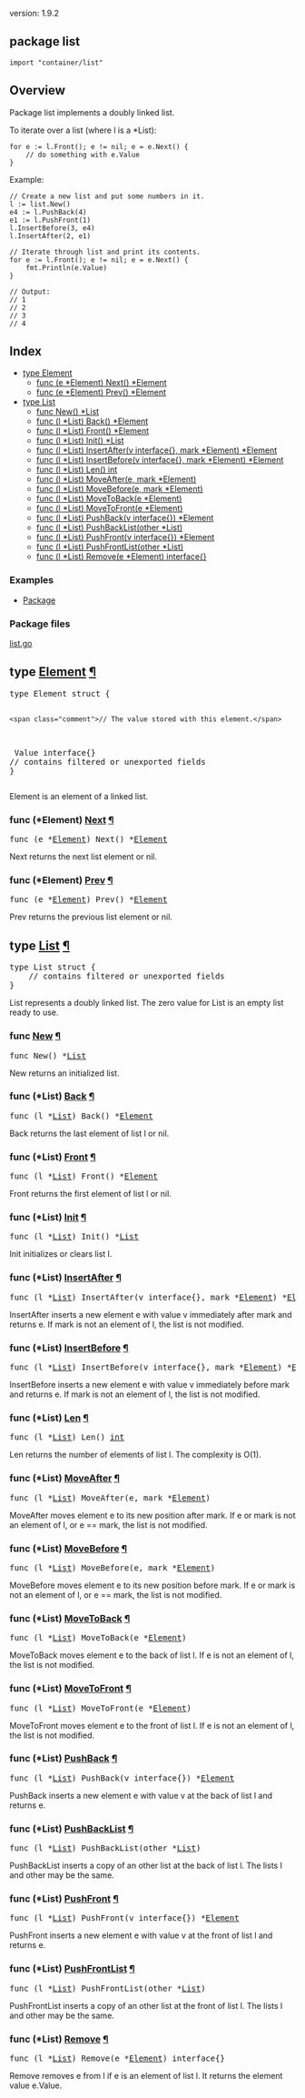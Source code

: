 version: 1.9.2
## package list

  `import "container/list"`

## Overview

Package list implements a doubly linked list.

To iterate over a list (where l is a *List):

    for e := l.Front(); e != nil; e = e.Next() {
    	// do something with e.Value
    }

<a id="example"></a>
Example:

    // Create a new list and put some numbers in it.
    l := list.New()
    e4 := l.PushBack(4)
    e1 := l.PushFront(1)
    l.InsertBefore(3, e4)
    l.InsertAfter(2, e1)

    // Iterate through list and print its contents.
    for e := l.Front(); e != nil; e = e.Next() {
        fmt.Println(e.Value)
    }

    // Output:
    // 1
    // 2
    // 3
    // 4

## Index

- [type Element](#Element)
  - [func (e *Element) Next() *Element](#Element.Next)
  - [func (e *Element) Prev() *Element](#Element.Prev)
- [type List](#List)
  - [func New() *List](#New)
  - [func (l *List) Back() *Element](#List.Back)
  - [func (l *List) Front() *Element](#List.Front)
  - [func (l *List) Init() *List](#List.Init)
  - [func (l *List) InsertAfter(v interface{}, mark *Element) *Element](#List.InsertAfter)
  - [func (l *List) InsertBefore(v interface{}, mark *Element) *Element](#List.InsertBefore)
  - [func (l *List) Len() int](#List.Len)
  - [func (l *List) MoveAfter(e, mark *Element)](#List.MoveAfter)
  - [func (l *List) MoveBefore(e, mark *Element)](#List.MoveBefore)
  - [func (l *List) MoveToBack(e *Element)](#List.MoveToBack)
  - [func (l *List) MoveToFront(e *Element)](#List.MoveToFront)
  - [func (l *List) PushBack(v interface{}) *Element](#List.PushBack)
  - [func (l *List) PushBackList(other *List)](#List.PushBackList)
  - [func (l *List) PushFront(v interface{}) *Element](#List.PushFront)
  - [func (l *List) PushFrontList(other *List)](#List.PushFrontList)
  - [func (l *List) Remove(e *Element) interface{}](#List.Remove)

### Examples

- [Package](#example)

### Package files
 [list.go](//github.com/golang/go/blob/2ea7d3461bb41d0ae12b56ee52d43314bcdb97f9/src/container/list/list.go)

<h2 id="Element">type <a href="//github.com/golang/go/blob/2ea7d3461bb41d0ae12b56ee52d43314bcdb97f9/src/container/list/list.go#L5">Element</a>
    <a href="#Element">¶</a></h2>
<pre>type Element struct {

    <span class="comment">// The value stored with this element.</span>
<span id="Element.Value"></span>    Value interface{}
    <span class="comment">// contains filtered or unexported fields</span>
}</pre>

Element is an element of a linked list.

<h3 id="Element.Next">func (*Element) <a href="//github.com/golang/go/blob/2ea7d3461bb41d0ae12b56ee52d43314bcdb97f9/src/container/list/list.go#L21">Next</a>
    <a href="#Element.Next">¶</a></h3>
<pre>func (e *<a href="#Element">Element</a>) Next() *<a href="#Element">Element</a></pre>

Next returns the next list element or nil.

<h3 id="Element.Prev">func (*Element) <a href="//github.com/golang/go/blob/2ea7d3461bb41d0ae12b56ee52d43314bcdb97f9/src/container/list/list.go#L29">Prev</a>
    <a href="#Element.Prev">¶</a></h3>
<pre>func (e *<a href="#Element">Element</a>) Prev() *<a href="#Element">Element</a></pre>

Prev returns the previous list element or nil.

<h2 id="List">type <a href="//github.com/golang/go/blob/2ea7d3461bb41d0ae12b56ee52d43314bcdb97f9/src/container/list/list.go#L38">List</a>
    <a href="#List">¶</a></h2>
<pre>type List struct {
    <span class="comment">// contains filtered or unexported fields</span>
}</pre>

List represents a doubly linked list. The zero value for List is an empty list
ready to use.

<h3 id="New">func <a href="//github.com/golang/go/blob/2ea7d3461bb41d0ae12b56ee52d43314bcdb97f9/src/container/list/list.go#L52">New</a>
    <a href="#New">¶</a></h3>
<pre>func New() *<a href="#List">List</a></pre>

New returns an initialized list.

<h3 id="List.Back">func (*List) <a href="//github.com/golang/go/blob/2ea7d3461bb41d0ae12b56ee52d43314bcdb97f9/src/container/list/list.go#L67">Back</a>
    <a href="#List.Back">¶</a></h3>
<pre>func (l *<a href="#List">List</a>) Back() *<a href="#Element">Element</a></pre>

Back returns the last element of list l or nil.

<h3 id="List.Front">func (*List) <a href="//github.com/golang/go/blob/2ea7d3461bb41d0ae12b56ee52d43314bcdb97f9/src/container/list/list.go#L59">Front</a>
    <a href="#List.Front">¶</a></h3>
<pre>func (l *<a href="#List">List</a>) Front() *<a href="#Element">Element</a></pre>

Front returns the first element of list l or nil.

<h3 id="List.Init">func (*List) <a href="//github.com/golang/go/blob/2ea7d3461bb41d0ae12b56ee52d43314bcdb97f9/src/container/list/list.go#L44">Init</a>
    <a href="#List.Init">¶</a></h3>
<pre>func (l *<a href="#List">List</a>) Init() *<a href="#List">List</a></pre>

Init initializes or clears list l.

<h3 id="List.InsertAfter">func (*List) <a href="//github.com/golang/go/blob/2ea7d3461bb41d0ae12b56ee52d43314bcdb97f9/src/container/list/list.go#L144">InsertAfter</a>
    <a href="#List.InsertAfter">¶</a></h3>
<pre>func (l *<a href="#List">List</a>) InsertAfter(v interface{}, mark *<a href="#Element">Element</a>) *<a href="#Element">Element</a></pre>

InsertAfter inserts a new element e with value v immediately after mark and
returns e. If mark is not an element of l, the list is not modified.

<h3 id="List.InsertBefore">func (*List) <a href="//github.com/golang/go/blob/2ea7d3461bb41d0ae12b56ee52d43314bcdb97f9/src/container/list/list.go#L134">InsertBefore</a>
    <a href="#List.InsertBefore">¶</a></h3>
<pre>func (l *<a href="#List">List</a>) InsertBefore(v interface{}, mark *<a href="#Element">Element</a>) *<a href="#Element">Element</a></pre>

InsertBefore inserts a new element e with value v immediately before mark and
returns e. If mark is not an element of l, the list is not modified.

<h3 id="List.Len">func (*List) <a href="//github.com/golang/go/blob/2ea7d3461bb41d0ae12b56ee52d43314bcdb97f9/src/container/list/list.go#L56">Len</a>
    <a href="#List.Len">¶</a></h3>
<pre>func (l *<a href="#List">List</a>) Len() <a href="/builtin/#int">int</a></pre>

Len returns the number of elements of list l. The complexity is O(1).

<h3 id="List.MoveAfter">func (*List) <a href="//github.com/golang/go/blob/2ea7d3461bb41d0ae12b56ee52d43314bcdb97f9/src/container/list/list.go#L183">MoveAfter</a>
    <a href="#List.MoveAfter">¶</a></h3>
<pre>func (l *<a href="#List">List</a>) MoveAfter(e, mark *<a href="#Element">Element</a>)</pre>

MoveAfter moves element e to its new position after mark. If e or mark is not an
element of l, or e == mark, the list is not modified.

<h3 id="List.MoveBefore">func (*List) <a href="//github.com/golang/go/blob/2ea7d3461bb41d0ae12b56ee52d43314bcdb97f9/src/container/list/list.go#L174">MoveBefore</a>
    <a href="#List.MoveBefore">¶</a></h3>
<pre>func (l *<a href="#List">List</a>) MoveBefore(e, mark *<a href="#Element">Element</a>)</pre>

MoveBefore moves element e to its new position before mark. If e or mark is not
an element of l, or e == mark, the list is not modified.

<h3 id="List.MoveToBack">func (*List) <a href="//github.com/golang/go/blob/2ea7d3461bb41d0ae12b56ee52d43314bcdb97f9/src/container/list/list.go#L164">MoveToBack</a>
    <a href="#List.MoveToBack">¶</a></h3>
<pre>func (l *<a href="#List">List</a>) MoveToBack(e *<a href="#Element">Element</a>)</pre>

MoveToBack moves element e to the back of list l. If e is not an element of l,
the list is not modified.

<h3 id="List.MoveToFront">func (*List) <a href="//github.com/golang/go/blob/2ea7d3461bb41d0ae12b56ee52d43314bcdb97f9/src/container/list/list.go#L154">MoveToFront</a>
    <a href="#List.MoveToFront">¶</a></h3>
<pre>func (l *<a href="#List">List</a>) MoveToFront(e *<a href="#Element">Element</a>)</pre>

MoveToFront moves element e to the front of list l. If e is not an element of l,
the list is not modified.

<h3 id="List.PushBack">func (*List) <a href="//github.com/golang/go/blob/2ea7d3461bb41d0ae12b56ee52d43314bcdb97f9/src/container/list/list.go#L127">PushBack</a>
    <a href="#List.PushBack">¶</a></h3>
<pre>func (l *<a href="#List">List</a>) PushBack(v interface{}) *<a href="#Element">Element</a></pre>

PushBack inserts a new element e with value v at the back of list l and returns
e.

<h3 id="List.PushBackList">func (*List) <a href="//github.com/golang/go/blob/2ea7d3461bb41d0ae12b56ee52d43314bcdb97f9/src/container/list/list.go#L192">PushBackList</a>
    <a href="#List.PushBackList">¶</a></h3>
<pre>func (l *<a href="#List">List</a>) PushBackList(other *<a href="#List">List</a>)</pre>

PushBackList inserts a copy of an other list at the back of list l. The lists l
and other may be the same.

<h3 id="List.PushFront">func (*List) <a href="//github.com/golang/go/blob/2ea7d3461bb41d0ae12b56ee52d43314bcdb97f9/src/container/list/list.go#L121">PushFront</a>
    <a href="#List.PushFront">¶</a></h3>
<pre>func (l *<a href="#List">List</a>) PushFront(v interface{}) *<a href="#Element">Element</a></pre>

PushFront inserts a new element e with value v at the front of list l and
returns e.

<h3 id="List.PushFrontList">func (*List) <a href="//github.com/golang/go/blob/2ea7d3461bb41d0ae12b56ee52d43314bcdb97f9/src/container/list/list.go#L201">PushFrontList</a>
    <a href="#List.PushFrontList">¶</a></h3>
<pre>func (l *<a href="#List">List</a>) PushFrontList(other *<a href="#List">List</a>)</pre>

PushFrontList inserts a copy of an other list at the front of list l. The lists
l and other may be the same.

<h3 id="List.Remove">func (*List) <a href="//github.com/golang/go/blob/2ea7d3461bb41d0ae12b56ee52d43314bcdb97f9/src/container/list/list.go#L111">Remove</a>
    <a href="#List.Remove">¶</a></h3>
<pre>func (l *<a href="#List">List</a>) Remove(e *<a href="#Element">Element</a>) interface{}</pre>

Remove removes e from l if e is an element of list l. It returns the element
value e.Value.


